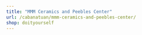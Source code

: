 ```yaml
---
title: "MMM Ceramics and Peebles Center"
url: /cabanatuan/mmm-ceramics-and-peebles-center/
shop: doityourself
---
```

